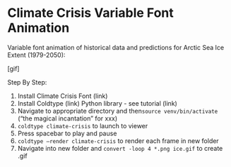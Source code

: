 # Climate Crisis Variable Font Animation

Variable font animation of historical data and predictions for Arctic Sea Ice Extent (1979-2050):

[gif]

Step By Step:
1. Install Climate Crisis Font (link)
2. Install Coldtype (link) Python library - see tutorial (link)
3. Navigate to appropriate directory and then`source venv/bin/activate` (“the magical incantation” for xxx)
4. `coldtype climate-crisis` to launch to viewer
5. Press spacebar to play and pause
6. `coldtype —render climate-crisis` to render each frame in new folder
7. Navigate into new folder and `convert -loop 4 *.png ice.gif` to create .gif
